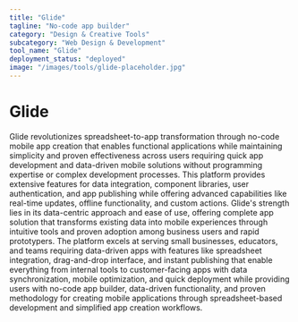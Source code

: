 ```yaml
---
title: "Glide"
tagline: "No-code app builder"
category: "Design & Creative Tools"
subcategory: "Web Design & Development"
tool_name: "Glide"
deployment_status: "deployed"
image: "/images/tools/glide-placeholder.jpg"
---
```


# Glide

Glide revolutionizes spreadsheet-to-app transformation through no-code mobile app creation that enables functional applications while maintaining simplicity and proven effectiveness across users requiring quick app development and data-driven mobile solutions without programming expertise or complex development processes. This platform provides extensive features for data integration, component libraries, user authentication, and app publishing while offering advanced capabilities like real-time updates, offline functionality, and custom actions. Glide's strength lies in its data-centric approach and ease of use, offering complete app solution that transforms existing data into mobile experiences through intuitive tools and proven adoption among business users and rapid prototypers. The platform excels at serving small businesses, educators, and teams requiring data-driven apps with features like spreadsheet integration, drag-and-drop interface, and instant publishing that enable everything from internal tools to customer-facing apps with data synchronization, mobile optimization, and quick deployment while providing users with no-code app builder, data-driven functionality, and proven methodology for creating mobile applications through spreadsheet-based development and simplified app creation workflows.